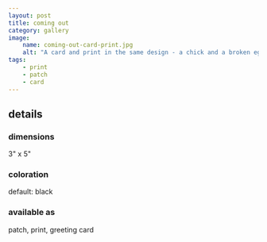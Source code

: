 ```yaml
---
layout: post
title: coming out
category: gallery
image: 
    name: coming-out-card-print.jpg
    alt: "A card and print in the same design - a chick and a broken eggshell, and a simple font reading 'congrats on coming out of your shell'"
tags:
    - print
    - patch
    - card
---
```


## details

### dimensions

3" x 5"

### coloration

default: black

### available as

patch, print, greeting card

